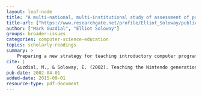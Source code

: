 ```yaml
---
layout: leaf-node
title: "A multi-national, multi-institutional study of assessment of programming skills of first-year CS students"
title-url: ["https://www.researchgate.net/profile/Elliot_Soloway/publication/220420326_Teaching_the_Nintendo_generation_to_program/links/0912f512cb2e8c14f0000000.pdf","http://s3.amazonaws.com/academia.edu.documents/8897228/p17-guzdial.pdf?AWSAccessKeyId=AKIAIWOWYYGZ2Y53UL3A&Expires=1491766881&Signature=l5JxOkb9HSibcELJYV1RJfYvWwY%3D&response-content-disposition=inline%3B%20filename%3DTeaching_the_Nintendo_generation_to_prog.pdf"]
author: ["Mark Guzdial", "Elliot Soloway"]
groups: broader-issues
categories: computer-science-education
topics: scholarly-readings
summary: >
    Preparing a new strategy for teaching introductory computer programming.
cite: |
    Guzdial, M., & Soloway, E. (2002). Teaching the Nintendo generation to program. Communications of the ACM, 45(4), 17-21.
pub-date: 2002-04-01
added-date: 2015-09-01
resource-type: pdf-document
---
```


